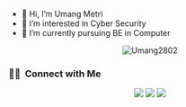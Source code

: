 - 👋 Hi, I’m Umang Metri
- 👀 I’m interested in Cyber Security
- 🌱 I’m currently pursuing BE in Computer 

<p align="center"> <img src="https://github-readme-stats.vercel.app/api?username=Umang2802&show_icons=true&theme=tokyonight" alt="Umang2802" />

### 🤝🏻 &nbsp;Connect with Me

<p align="center">
<a href="https://linkedin.com/in/umang-metri-8b54b4194"><img src="https://img.shields.io/badge/-Umang%20Metri-0077B5?style=flat&logo=Linkedin&logoColor=white"/></a>
<a href="mailto:umangmetri@gmail.com"><img src="https://img.shields.io/badge/-umangmetri@gmail.com-D14836?style=flat&logo=Gmail&logoColor=white"/></a>
<a href="https://instagram.com/umang_2802"><img src="https://img.shields.io/badge/-@umang_2802-E4405F?style=flat&logo=Instagram&logoColor=white"/></a>
</p>
